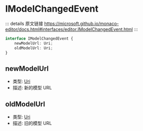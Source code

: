 # IModelChangedEvent

<backTop />
        
::: details 原文链接
https://microsoft.github.io/monaco-editor/docs.html#interfaces/editor.IModelChangedEvent.html
:::

```ts
interface IModelChangedEvent {
    newModelUrl: Uri;
    oldModelUrl: Uri;
}
```
## newModelUrl
- 类型: [Uri](/api/Uri.md)
- 描述: 新的模型 URL
## oldModelUrl
- 类型: [Uri](/api/Uri.md)
- 描述: 旧的模型 URL